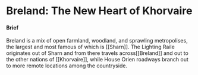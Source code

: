# Breland: The New Heart of Khorvaire

#### Brief
Breland is a mix of open farmland, woodland, and sprawling metropolises, the largest and most famous of which is [[Sharn]]. The Lighting Raile originates out of Sharn and from there travels across[[Breland]] and out to the other nations of [[Khorvaire]], while House Orien roadways branch out to more remote locations among the countryside.